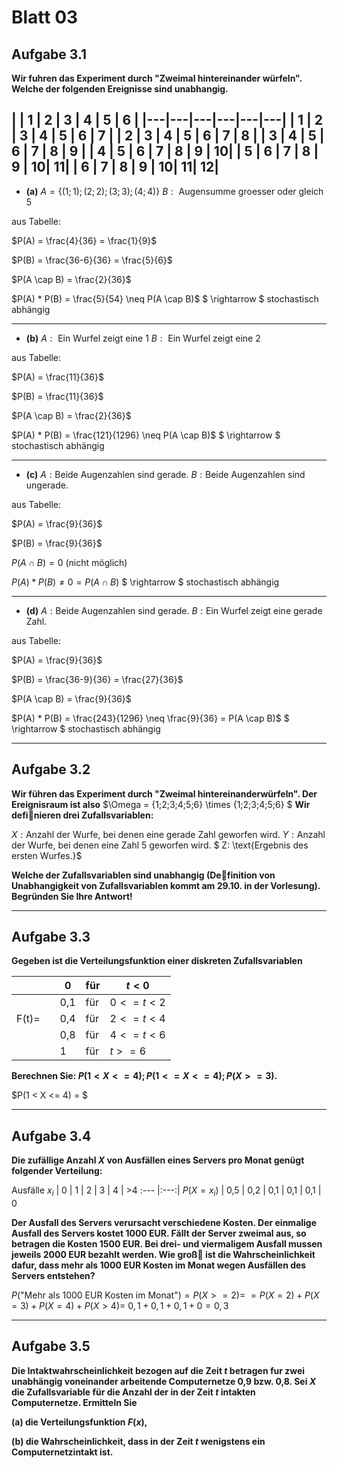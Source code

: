 # Blatt 03
## Aufgabe 3.1
**Wir  fuhren  das  Experiment  durch  "Zweimal  hintereinander würfeln".
Welche der folgenden Ereignisse sind unabhangig.**

|   | 1 | 2 | 3 | 4 | 5 | 6 |
|---|---|---|---|---|---|
| 1 | 2 | 3 | 4 | 5 | 6 | 7 |
| 2 | 3 | 4 | 5 | 6 | 7 | 8 |
| 3 | 4 | 5 | 6 | 7 | 8 | 9 |
| 4 | 5 | 6 | 7 | 8 | 9 | 10|
| 5 | 6 | 7 | 8 | 9 | 10| 11|
| 6 | 7 | 8 | 9 | 10| 11| 12|
---
* **(a)** $A=\{(1;1);(2;2);(3;3);(4;4)\}$
$B:\text{ Augensumme groesser oder gleich 5}$

aus Tabelle:

$P(A) = \frac{4}{36} = \frac{1}{9}$

$P(B) = \frac{36-6}{36} = \frac{5}{6}$

$P(A \cap B) = \frac{2}{36}$

$P(A) * P(B) = \frac{5}{54} \neq P(A \cap B)$
$ \rightarrow $ stochastisch abhängig

---
* **(b)** $A:\text{ Ein Wurfel zeigt eine 1}$
$B:\text{ Ein Wurfel zeigt eine 2}$

aus Tabelle:

$P(A) = \frac{11}{36}$

$P(B) = \frac{11}{36}$

$P(A \cap B) = \frac{2}{36}$

$P(A) * P(B) = \frac{121}{1296} \neq P(A \cap B)$
$ \rightarrow $ stochastisch abhängig

---
* **(c)** $A: \text{Beide Augenzahlen sind gerade.}$
$B: \text{Beide Augenzahlen sind ungerade.}$

aus Tabelle:

$P(A) = \frac{9}{36}$

$P(B) = \frac{9}{36}$

$P(A \cap B) = 0$ (nicht möglich)

$P(A) * P(B) \neq 0 = P(A \cap B)$
$ \rightarrow $ stochastisch abhängig

---
* **(d)** $A: \text{Beide Augenzahlen sind gerade.}$
$B: \text{Ein Wurfel zeigt eine gerade Zahl.}$

aus Tabelle:

$P(A) = \frac{9}{36}$

$P(B) = \frac{36-9}{36} = \frac{27}{36}$

$P(A \cap B) = \frac{9}{36}$

$P(A) * P(B) =  \frac{243}{1296} \neq \frac{9}{36} = P(A \cap B)$
$ \rightarrow $ stochastisch abhängig

---
## Aufgabe 3.2
**Wir  führen  das  Experiment  durch  "Zweimal  hintereinanderwürfeln". Der Ereignisraum ist also**
$\Omega = \{1;2;3;4;5;6\} \times \{1;2;3;4;5;6\} $
**Wir definieren drei Zufallsvariablen:**

$X: \text{Anzahl der Wurfe, bei denen eine gerade Zahl geworfen wird.}$
$Y: \text{Anzahl der Wurfe, bei denen eine Zahl 5 geworfen wird.}$
$ Z: \text{Ergebnis des ersten Wurfes.}$

**Welche der Zufallsvariablen sind unabhangig (Definition von Unabhangigkeit von Zufallsvariablen kommt am 29.10. in der Vorlesung). Begründen Sie Ihre Antwort!**

---
## Aufgabe 3.3
**Gegeben  ist  die  Verteilungsfunktion  einer  diskreten  Zufallsvariablen**

|       |     |  0  | für | $t<0$ |
| :---: | --- | --- | --- | --- |
|       |     | 0,1 | für | $0 <= t < 2$ |
| F(t)= |     | 0,4 | für | $2 <= t < 4$ |
|       |     | 0,8 | für | $4 <= t < 6$ |
|       |     | 1 | für | $t >= 6$ |


**Berechnen Sie: $P(1 < X <= 4); P(1 <= X <= 4); P(X>=3)$.**

$P(1 < X <= 4) = $

---
## Aufgabe 3.4
**Die zufällige Anzahl $X$ von Ausfällen eines Servers pro Monat genügt folgender Verteilung:**

Ausfälle $x_i$ |  0  |  1  |   2  |  3  |  4  |  >4
 :---          |:---:|
$P(X=x_i)$      | 0,5 | 0,2 | 0,1  | 0,1 | 0,1 | 0

**Der Ausfall des Servers verursacht verschiedene Kosten. Der einmalige Ausfall des Servers kostet 1000 EUR. Fällt der Server zweimal aus, so betragen die Kosten 1500 EUR. Bei drei- und viermaligem Ausfall mussen jeweils 2000 EUR bezahlt werden. Wie groß ist die Wahrscheinlichkeit dafur, dass mehr als 1000 EUR Kosten im Monat wegen Ausfällen des Servers entstehen?**

$P(\text{"Mehr als 1000 EUR Kosten im Monat"}) = P(X >= 2) =$
$= P(X=2)+P(X=3)+P(X=4)+P(X>4) =$
$0,1 + 0,1 + 0,1 +0 = 0,3$

---
## Aufgabe 3.5
**Die  Intaktwahrscheinlichkeit  bezogen  auf  die  Zeit $t$ betragen fur  zwei  unabhängig  voneinander  arbeitende  Computernetze 0,9 bzw. 0,8. Sei $X$ die Zufallsvariable für die Anzahl der in der Zeit $t$ intakten Computernetze. Ermitteln Sie**

**(a) die Verteilungsfunktion $F(x)$,**

**(b)  die Wahrscheinlichkeit, dass in der Zeit $t$ wenigstens ein Computernetzintakt ist.**
